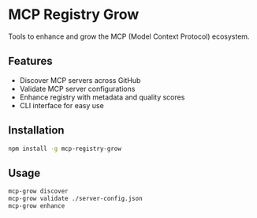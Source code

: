 # MCP Registry Grow

Tools to enhance and grow the MCP (Model Context Protocol) ecosystem.

## Features

- Discover MCP servers across GitHub
- Validate MCP server configurations
- Enhance registry with metadata and quality scores
- CLI interface for easy use

## Installation

```bash
npm install -g mcp-registry-grow
```

## Usage

```bash
mcp-grow discover
mcp-grow validate ./server-config.json
mcp-grow enhance
```